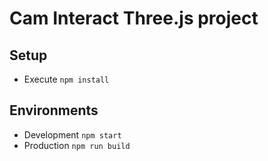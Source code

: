 # Cam Interact Three.js project

## Setup

* Execute `npm install`

## Environments

* Development `npm start`
* Production `npm run build`

